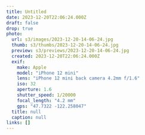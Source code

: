 ```yaml
---
title: Untitled
date: 2023-12-20T22:06:24.000Z
draft: false
drop: true
photo:
  url: s3/images/2023-12-20-14-06-24.jpg
  thumb: s3/thumbs/2023-12-20-14-06-24.jpg
  preview: s3/previews/2023-12-20-14-06-24.jpg
  created: 2023-12-20T22:06:24.000Z
  exif:
    make: Apple
    model: "iPhone 12 mini"
    lens: "iPhone 12 mini back camera 4.2mm f/1.6"
    iso: 32
    aperture: 1.6
    shutter_speed: 1/20000
    focal_length: "4.2 mm"
    gps: "47.7322 -122.258047"
  title: null
  caption: null
links: []
---
```

